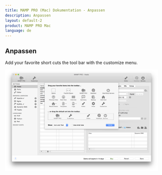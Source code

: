 ```yaml
---
title: MAMP PRO (Mac) Dokumentation - Anpassen
description: Anpassen
layout: default-2
product: MAMP PRO Mac
language: de
---
```


## Anpassen

Add your favorite short cuts the tool bar with the customize menu.


![MAMP](Anpassen.png)

